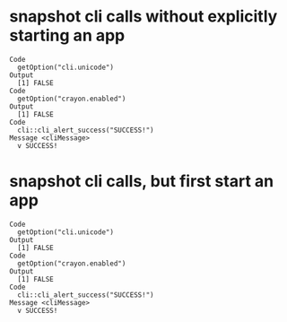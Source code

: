 # snapshot cli calls without explicitly starting an app

    Code
      getOption("cli.unicode")
    Output
      [1] FALSE
    Code
      getOption("crayon.enabled")
    Output
      [1] FALSE
    Code
      cli::cli_alert_success("SUCCESS!")
    Message <cliMessage>
      v SUCCESS!

# snapshot cli calls, but first start an app

    Code
      getOption("cli.unicode")
    Output
      [1] FALSE
    Code
      getOption("crayon.enabled")
    Output
      [1] FALSE
    Code
      cli::cli_alert_success("SUCCESS!")
    Message <cliMessage>
      v SUCCESS!

